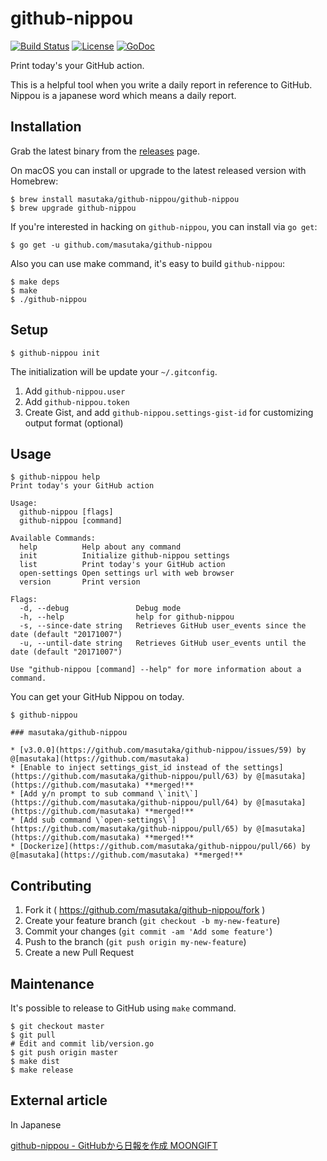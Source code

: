 # github-nippou

[![Build Status](https://img.shields.io/endpoint.svg?url=https%3A%2F%2Factions-badge.atrox.dev%2Fmasutaka%2Fgithub-nippou%2Fbadge%3Fref%3Dmaster&style=flat)][github actions]
[![License](https://img.shields.io/github/license/masutaka/github-nippou.svg?style=flat-square)][license]
[![GoDoc](https://godoc.org/github.com/masutaka/github-nippou?status.svg)][godoc]

[github actions]: https://actions-badge.atrox.dev/masutaka/github-nippou/goto?ref=master
[license]: https://github.com/masutaka/github-nippou/blob/master/LICENSE.txt
[godoc]: https://godoc.org/github.com/masutaka/github-nippou

Print today's your GitHub action.

This is a helpful tool when you write a daily report in reference to
GitHub. Nippou is a japanese word which means a daily report.

## Installation

Grab the latest binary from the [releases](https://github.com/masutaka/github-nippou/releases) page.

On macOS you can install or upgrade to the latest released version with Homebrew:

```
$ brew install masutaka/github-nippou/github-nippou
$ brew upgrade github-nippou
```

If you're interested in hacking on `github-nippou`, you can install via `go get`:

```
$ go get -u github.com/masutaka/github-nippou
```

Also you can use make command, it's easy to build `github-nippou`:

```
$ make deps
$ make
$ ./github-nippou
```

## Setup

    $ github-nippou init

The initialization will be update your `~/.gitconfig`.

1. Add `github-nippou.user`
2. Add `github-nippou.token`
3. Create Gist, and add `github-nippou.settings-gist-id` for customizing output format (optional)

## Usage

```
$ github-nippou help
Print today's your GitHub action

Usage:
  github-nippou [flags]
  github-nippou [command]

Available Commands:
  help          Help about any command
  init          Initialize github-nippou settings
  list          Print today's your GitHub action
  open-settings Open settings url with web browser
  version       Print version

Flags:
  -d, --debug               Debug mode
  -h, --help                help for github-nippou
  -s, --since-date string   Retrieves GitHub user_events since the date (default "20171007")
  -u, --until-date string   Retrieves GitHub user_events until the date (default "20171007")

Use "github-nippou [command] --help" for more information about a command.
```

You can get your GitHub Nippou on today.

```
$ github-nippou

### masutaka/github-nippou

* [v3.0.0](https://github.com/masutaka/github-nippou/issues/59) by @[masutaka](https://github.com/masutaka)
* [Enable to inject settings_gist_id instead of the settings](https://github.com/masutaka/github-nippou/pull/63) by @[masutaka](https://github.com/masutaka) **merged!**
* [Add y/n prompt to sub command \`init\`](https://github.com/masutaka/github-nippou/pull/64) by @[masutaka](https://github.com/masutaka) **merged!**
* [Add sub command \`open-settings\`](https://github.com/masutaka/github-nippou/pull/65) by @[masutaka](https://github.com/masutaka) **merged!**
* [Dockerize](https://github.com/masutaka/github-nippou/pull/66) by @[masutaka](https://github.com/masutaka) **merged!**
```

## Contributing

1. Fork it ( https://github.com/masutaka/github-nippou/fork )
2. Create your feature branch (`git checkout -b my-new-feature`)
3. Commit your changes (`git commit -am 'Add some feature'`)
4. Push to the branch (`git push origin my-new-feature`)
5. Create a new Pull Request

## Maintenance

It's possible to release to GitHub using `make` command.

```
$ git checkout master
$ git pull
# Edit and commit lib/version.go
$ git push origin master
$ make dist
$ make release
```

## External article

In Japanese

[github-nippou - GitHubから日報を作成 MOONGIFT](http://www.moongift.jp/2016/06/github-nippou-github%E3%81%8B%E3%82%89%E6%97%A5%E5%A0%B1%E3%82%92%E4%BD%9C%E6%88%90/)
